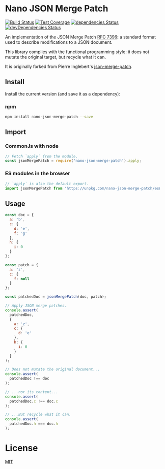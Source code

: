 Nano JSON Merge Patch
=====================

[![Build Status](https://travis-ci.org/QuentinRoy/nano-json-merge-patch.svg?branch=master)](https://travis-ci.org/QuentinRoy/nano-json-merge-patch)
[![Test Coverage](https://codecov.io/gh/QuentinRoy/nano-json-merge-patch/branch/master/graph/badge.svg)](https://codecov.io/gh/QuentinRoy/nano-json-merge-patch)
[![dependencies Status](https://david-dm.org/quentinroy/nano-json-merge-patch/status.svg)](https://david-dm.org/quentinroy/nano-json-merge-patch)
[![devDependencies Status](https://david-dm.org/quentinroy/nano-json-merge-patch/dev-status.svg)](https://david-dm.org/quentinroy/nano-json-merge-patch?type=dev)

An implementation of the JSON Merge Patch [RFC 7396](http://tools.ietf.org/html/rfc7396): a standard format used
to describe modifications to a JSON document.

This library complies with the functional programming style: it does not mutate the original target, but
recycle what it can.

It is originally forked from Pierre Inglebert's 
[json-merge-patch](https://github.com/pierreinglebert/json-merge-patch).

## Install

Install the current version (and save it as a dependency):

### npm

```sh
npm install nano-json-merge-patch --save
```

## Import

### CommonJs with node

```js
// Fetch `apply` from the module.
const jsonMergePatch = require('nano-json-merge-patch').apply;
```

### ES modules in the browser

```js
// `apply` is also the default export.
import jsonMergePatch from 'https://unpkg.com/nano-json-merge-patch/esm/index.js'
```

## Usage

```js
const doc = {
  a: 'b',
  c: {
    d: 'e',
    f: 'g'
  },
  h: {
    i: 0
  }
};

const patch = {
  a: 'z',
  c: {
    f: null
  }
};

const patchedDoc = jsonMergePatch(doc, patch);

// Apply JSON merge patches.
console.assert(
  patchedDoc,
  {
    a: 'z',
    c: {
      d: 'e'
    },
    h: {
      i: 0
    }
  }
);

// Does not mutate the original document...
console.assert(
  patchedDoc !== doc
);

// ...nor its content...
console.assert(
  patchedDoc.c !== doc.c
);

// ...But recycle what it can.
console.assert(
  patchedDoc.h === doc.h
);
```

# License

  [MIT](./LICENSE)
